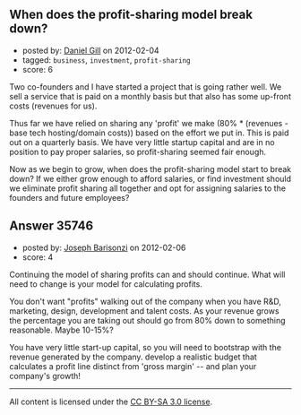 ## When does the profit-sharing model break down?

- posted by: [Daniel Gill](https://stackexchange.com/users/-1/16174-daniel-gill) on 2012-02-04
- tagged: `business`, `investment`, `profit-sharing`
- score: 6

Two co-founders and I have started a project that is going rather well.  We sell a service that is paid on a monthly basis but that also has some up-front costs (revenues for us).  

Thus far we have relied on sharing any 'profit' we make (80% * (revenues - base tech hosting/domain costs)) based on the effort we put in.  This is paid out on a quarterly basis.  We have very little startup capital and are in no position to pay proper salaries, so profit-sharing seemed fair enough.

Now as we begin to grow, when does the profit-sharing model start to break down?  If we either grow enough to afford salaries, or find investment should we eliminate profit sharing all together and opt for assigning salaries to the founders and future employees?


## Answer 35746

- posted by: [Joseph Barisonzi](https://stackexchange.com/users/-1/8791-joseph-barisonzi) on 2012-02-06
- score: 4

Continuing the model of sharing profits can and should continue.
What will need to change is your model for calculating profits. 

You don't want "profits" walking out of the company when you have R&D, marketing, design, development and talent costs. As your revenue grows the percentage you are taking out should go from 80% down to something reasonable. Maybe 10-15%? 

You have very little start-up capital, so you will need to bootstrap with the revenue generated by the company. develop a realistic budget that calculates a profit line distinct from 'gross margin' -- and plan your company's growth!  



---

All content is licensed under the [CC BY-SA 3.0 license](https://creativecommons.org/licenses/by-sa/3.0/).
